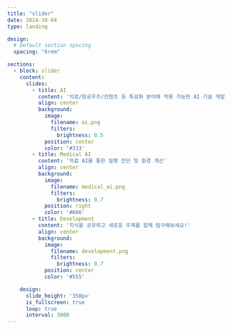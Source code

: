 ```yaml
---
title: "slider"
date: 2024-10-04
type: landing

design:
  # Default section spacing
  spacing: "6rem"

sections:
  - block: slider
    content:
      slides:
        - title: AI
          content: '의료/항공우주/컨텐츠 등 특성화 분야에 적용 가능한 AI 기술 개발'
          align: center
          background:
            image:
              filename: ai.png
              filters:
                brightness: 0.5
            position: center
            color: '#333'
        - title: Medical AI
          content: '의료 AI를 통한 질병 진단 및 환경 개선'
          align: center
          background:
            image:
              filename: medical_ai.png
              filters:
                brightness: 0.7
            position: right
            color: '#666'
        - title: Development
          content: '지식을 공유하고 새로운 주제를 함께 탐구해보세요!'
          align: center
          background:
            image:
              filename: development.png
              filters:
                brightness: 0.7
            position: center
            color: '#555'

    design:
      slide_height: '350px'
      is_fullscreen: true
      loop: true
      interval: 3000
---
```

